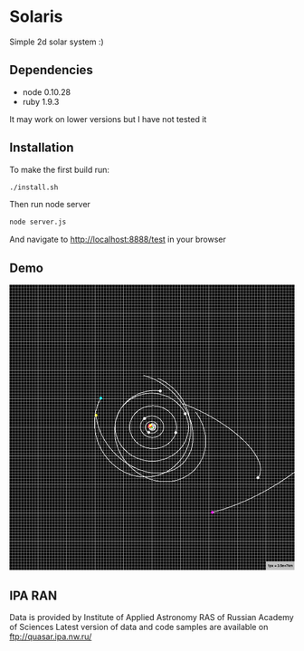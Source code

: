 Solaris
=======

Simple 2d solar system :)

Dependencies
------------

- node 0.10.28
- ruby 1.9.3

It may work on lower versions but I have not tested it

Installation
------------

To make the first build run:

```bash
./install.sh
```

Then run node server
```bash
node server.js
```

And navigate to [http://localhost:8888/test](http://localhost:8888/test) in your browser

Demo
----

![Alt text](docs/assets/demo.png?raw=true "Demo")


IPA RAN
-------
Data is provided by Institute of Applied Astronomy RAS of Russian Academy of Sciences
Latest version of data and code samples are available on ftp://quasar.ipa.nw.ru/